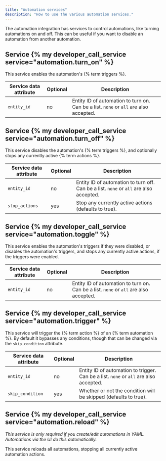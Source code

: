 ```yaml
---
title: "Automation services"
description: "How to use the various automation services."
---
```


The automation integration has services to control automations, like turning automations on and off. This can be useful if you want to disable an automation from another automation.

## Service {% my developer_call_service service="automation.turn_on" %}

This service enables the automation's {% term triggers %}.

Service data attribute | Optional | Description
-|-|-
`entity_id` | no | Entity ID of automation to turn on. Can be a list. `none` or `all` are also accepted.

## Service {% my developer_call_service service="automation.turn_off" %}

This service disables the automation's {% term triggers %}, and optionally stops any currently active {% term actions %}.

Service data attribute | Optional | Description
-|-|-
`entity_id` | no | Entity ID of automation to turn off. Can be a list. `none` or `all` are also accepted.
`stop_actions` | yes | Stop any currently active actions (defaults to true).

## Service {% my developer_call_service service="automation.toggle" %}

This service enables the automation's triggers if they were disabled, or disables the automation's triggers, and stops any currently active actions, if the triggers were enabled.

Service data attribute | Optional | Description
-|-|-
`entity_id` | no | Entity ID of automation to turn on. Can be a list. `none` or `all` are also accepted.

## Service {% my developer_call_service service="automation.trigger" %}

This service will trigger the {% term action %} of an {% term automation %}. By default it bypasses any conditions, though that can be changed via the `skip_condition` attribute.

Service data attribute | Optional | Description
-|-|-
`entity_id` | no | Entity ID of automation to trigger. Can be a list. `none` or `all` are also accepted.
`skip_condition` | yes | Whether or not the condition will be skipped (defaults to true).

## Service {% my developer_call_service service="automation.reload" %}

_This service is only required if you create/edit automations in YAML. Automations via the UI do this automatically._

This service reloads all automations, stopping all currently active automation actions.
